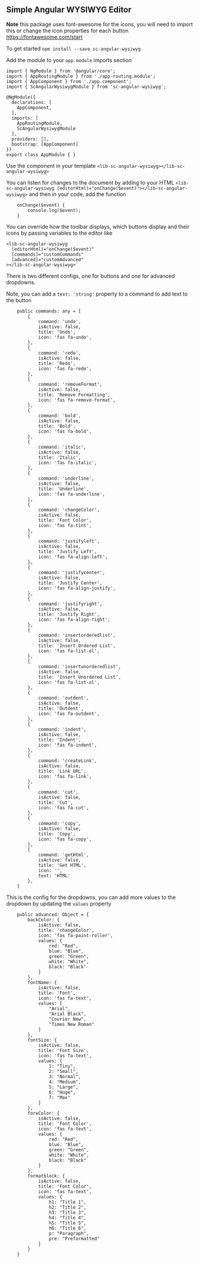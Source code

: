 ## Simple Angular WYSIWYG Editor

**Note** this package uses font-awesome for the icons, you will need to import this or change the icon properties for each button
https://fontawesome.com/start

To get started `npm install --save sc-angular-wysiwyg`

Add the module to your `app.module` imports section 

```
import { NgModule } from '@angular/core';
import { AppRoutingModule } from './app-routing.module';
import { AppComponent } from './app.component';
import { ScAngularWysiwygModule } from 'sc-angular-wysiwyg';

@NgModule({
  declarations: [
    AppComponent,
  ],
  imports: [
    AppRoutingModule,
    ScAngularWysiwygModule
  ],
  providers: [],
  bootstrap: [AppComponent]
})
export class AppModule { }
```

Use the component in your template `<lib-sc-angular-wysiwyg></lib-sc-angular-wysiwyg>`

You can listen for changes to the document by adding to your HTML `<lib-sc-angular-wysiwyg (editorHtml)="onChange($event)"></lib-sc-angular-wysiwyg>`
and then in your code, add the function
```
    onChange($event) {
        console.log($event);
    }

```

You can override how the toolbar displays, which buttons display and their icons by passing variables to the editor like
```
<lib-sc-angular-wysiwyg
  (editorHtml)="onChange($event)" 
  [commands]="customCommands"
  [advanced]="customAdvanced"
></lib-sc-angular-wysiwyg>`
```

There is two different configs, one for buttons and one for advanced dropdowns.

Note, you can add a `text: 'string'` property to a command to add text to the button
```
    public commands: any = [
        {
            command: 'undo',
            isActive: false,
            title: 'Undo',
            icon: 'fas fa-undo',
        },
        {
            command: 'redo',
            isActive: false,
            title: 'Redo',
            icon: 'fas fa-redo',
        },
        {
            command: 'removeFormat',
            isActive: false,
            title: 'Remove Formatting',
            icon: 'fas fa-remove-format',
        },
        {
            command: 'bold',
            isActive: false,
            title: 'Bold',
            icon: 'fas fa-bold',
        },
        {
            command: 'italic',
            isActive: false,
            title: 'Italic',
            icon: 'fas fa-italic',
        },
        {
            command: 'underline',
            isActive: false,
            title: 'Underline',
            icon: 'fas fa-underline',
        },
        {
            command: 'changeColor',
            isActive: false,
            title: 'Font Color',
            icon: 'fas fa-tint',
        },
        {
            command: 'justifyleft',
            isActive: false,
            title: 'Justify Left',
            icon: 'fas fa-align-left',
        },
        {
            command: 'justifycenter',
            isActive: false,
            title: 'Justify Center',
            icon: 'fas fa-align-justify',
        },
        {
            command: 'justifyright',
            isActive: false,
            title: 'Justify Right',
            icon: 'fas fa-align-right',
        },
        {
            command: 'insertorderedlist',
            isActive: false,
            title: 'Insert Ordered List',
            icon: 'fas fa-list-ol',
        },
        {
            command: 'insertunorderedlist',
            isActive: false,
            title: 'Insert Unordered List',
            icon: 'fas fa-list-ul',
        },
        {
            command: 'outdent',
            isActive: false,
            title: 'Outdent',
            icon: 'fas fa-outdent',
        },
        {
            command: 'indent',
            isActive: false,
            title: 'Indent',
            icon: 'fas fa-indent',
        },
        {
            command: 'createLink',
            isActive: false,
            title: 'Link URL',
            icon: 'fas fa-link',
        },
        {
            command: 'cut',
            isActive: false,
            title: 'Cut',
            icon: 'fas fa-cut',
        },
        {
            command: 'copy',
            isActive: false,
            title: 'Copy',
            icon: 'fas fa-copy',
        },
        {
            command: 'getHtml',
            isActive: false,
            title: 'Get HTML',
            icon: '',
            text: 'HTML'
        },
    ]
```

This is the config for the dropdowns, you can add more values to the dropdown by updating the `values` property
```
    public advanced: Object = {
        backColor: {
            isActive: false,
            title: 'changeColor',
            icon: 'fas fa-paint-roller',
            values: {
                red: "Red",
                blue: "Blue",
                green: "Green",
                white: "White",
                black: "Black"
            }
        },
        fontName: {
            isActive: false,
            title: 'Font',
            icon: 'fas fa-text',
            values: [
                "Arial",
                "Arial Black",
                "Courier New",
                "Times New Roman"
            ]
        },
        fontSize: {
            isActive: false,
            title: 'Font Size',
            icon: 'fas fa-text',
            values: {
                1: "Tiny",
                2: "Small",
                3: "Normal",
                4: "Medium",
                5: "Large",
                6: "Huge",
                7: "Max"
            }
        },
        foreColor: {
            isActive: false,
            title: 'Font Color',
            icon: 'fas fa-text',
            values: {
                red: "Red",
                blue: "Blue",
                green: "Green",
                white: "White",
                black: "Black"
            }
        },
        formatblock: {
            isActive: false,
            title: 'Font Color',
            icon: 'fas fa-text',
            values: {
                h1: "Title 1",
                h2: "Title 2",
                h3: "Title 3",
                h4: "Title 4",
                h5: "Title 5",
                h6: "Title 6",
                p: "Paragraph",
                pre: "Preformatted"
            }
        }
    }
```
